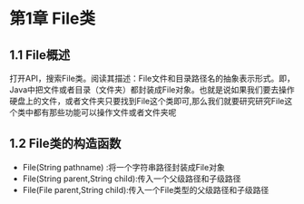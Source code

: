 # 第1章	File类
## 1.1 File概述
打开API，搜索File类。阅读其描述：File文件和目录路径名的抽象表示形式。即，Java中把文件或者目录（文件夹）都封装成File对象。也就是说如果我们要去操作硬盘上的文件，或者文件夹只要找到File这个类即可,那么我们就要研究研究File这个类中都有那些功能可以操作文件或者文件夹呢

## 1.2 File类的构造函数
- File(String pathname) :将一个字符串路径封装成File对象
- File(String parent,String child):传入一个父级路径和子级路径
- File(File parent,String child):传入一个File类型的父级路径和子级路径

